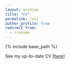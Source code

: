 ```yaml
---
layout: archive
title: "CV"
permalink: /cv/
author_profile: true
redirect_from:
  - /resume
---
```


{% include base_path %}

See my up-to-date CV [\[here\]](http://yushundong.github.io/files/CV_2024_Yushun.pdf)


